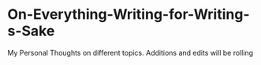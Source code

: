 # On-Everything-Writing-for-Writing-s-Sake
My Personal Thoughts on different topics. Additions and edits will be rolling
